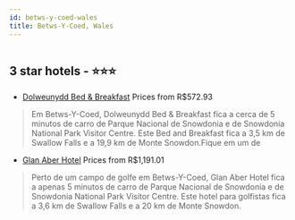 ```yaml
---
id: betws-y-coed-wales
title: Betws-Y-Coed, Wales
---
```


<center><img src="https://i.travelapi.com/hotels/48000000/47040000/47032800/47032774/e50af2b1_z.jpg" alt="" /></center>


##  3 star hotels - ⭐️⭐️⭐️

-    [Dolweunydd Bed & Breakfast](https://www.hurb.com/br/aud/https://www.hurb.com/br/hotels/betws-y-coed/dolweunydd-bed-breakfast-HT-LOWD?cmp=18055) Prices from R$572.93
   > Em Betws-Y-Coed, Dolweunydd Bed & Breakfast fica a cerca de 5 minutos de carro de Parque Nacional de Snowdonia e de Snowdonia National Park Visitor Centre.  Este Bed and Breakfast fica a 3,5 km de Swallow Falls e a 19,9 km de Monte Snowdon.Fique em um de 
-    [Glan Aber Hotel](https://www.hurb.com/br/aud/https://www.hurb.com/br/hotels/betws-y-coed/glan-aber-hotel-HT-TVS7?cmp=18055) Prices from R$1,191.01
   > Perto de um campo de golfe em Betws-Y-Coed, Glan Aber Hotel fica a apenas 5 minutos de carro de Parque Nacional de Snowdonia e de Snowdonia National Park Visitor Centre.  Este hotel para golfistas fica a 3,6 km de Swallow Falls e a 20 km de Monte Snowdon.
